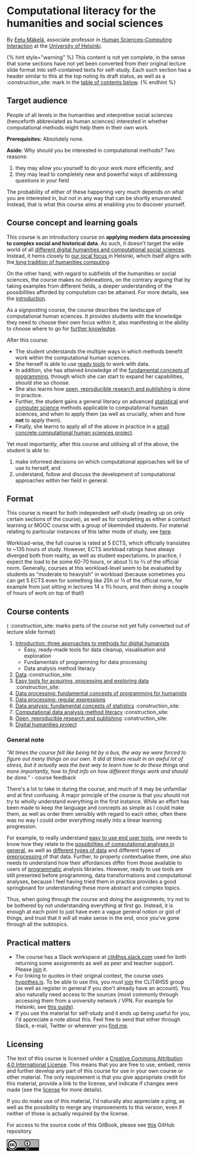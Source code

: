 # Computational literacy for the humanities and social sciences

By [Eetu Mäkelä](http://iki.fi/eetu.makela), associate professor in [Human Sciences–Computing Interaction](http://heldig.fi/hsci) at the [University of Helsinki](https://www.helsinki.fi).

{% hint style="warning" %}
This content is not yet complete, in the sense that some sections have not yet been converted from their original lecture slide format into self-contained texts for self-study. Each such section has a header similar to this at the top noting its draft status, as well as a :construction\_site: mark in the [table of contents below](./#course-contents).
{% endhint %}

## Target audience

People of all levels in the humanities and interpretive social sciences (henceforth abbreviated as human sciences) interested in whether computational methods might help them in their own work.&#x20;

**Prerequisites:** Absolutely none.

**Aside:** Why should you be interested in computational methods? Two reasons:

1. they may allow you yourself to do your work more efficiently, and
2. they may lead to completely new and powerful ways of addressing questions in your field

The probability of either of these happening very much depends on what you are interested in, but not in any way that can be shortly enumerated. Instead, that is what this course aims at enabling you to discover yourself.&#x20;

## Course concept and learning goals

This course is an introductory course on **applying modern data processing to complex social and historical data**. As such, it doesn't target the wide world of all [different digital humanities and computational social sciences](http://j.mp/allthedh). Instead, it hems closely to [our local focus ](https://www.helsinki.fi/en/helsinki-centre-for-digital-humanities/our-digital-humanities)in Helsinki, which itself aligns with the[ long tradition of humanities computing](introduction-three-approaches-to-methods-for-digital-humanists/history-of-humanities-computing.md).&#x20;

On the other hand, with regard to subfields of the humanities or social sciences, the course makes no delineations, on the contrary arguing that by taking examples from different fields, a deeper understanding of the possibilities afforded by computation can be attained. For more details, see the [introduction](introduction-three-approaches-to-methods-for-digital-humanists/).

As a signposting course, the course describes the landscape of computational human sciences. It provides students with the knowledge they need to choose their own focus within it, also manifesting in the ability to choose where to go for [further knowledge](where-to-continue.md).

After this course:&#x20;

* The student understands the multiple ways in which methods benefit work within the computational human sciences.&#x20;
* She herself is able to use [ready tools](easy-tools-for-processing-and-exploring-data.md) to work with data.&#x20;
* In addition, she has attained knowledge of the [fundamental concepts of programming](data-processing-fundamental-concepts-of-programming-for-humanists.md), through which she can start to expand her capabilities, should she so choose.&#x20;
* She also learns how [open, reproducible research and publishing](open-reproducible-research-and-publishing.md) is done in practice.&#x20;
* Further, the student gains a general literacy on advanced [statistical](computational-data-analysis-method-literacy/) and [computer science](computational-data-analysis-method-literacy/) methods applicable to computational human sciences, and when to apply them (as well as crucially, when and how **not** to apply them).&#x20;
* Finally, she learns to apply all of the above in practice in a [small concrete computational human sciences project](final-project.md).&#x20;

Yet most importantly, after this course and utilising all of the above, the student is able to:&#x20;

1. make informed decisions on which computational approaches will be of use to herself, and
2. understand, follow and discuss the development of computational approaches within her field in general.

## Format

This course is meant for both independent self-study (reading up on only certain sections of the course), as well as for completing as either a contact learning or MOOC course with a group of likeminded students. For material relating to particular instances of this latter mode of study, see [here](course-instances/).

Workload-wise, the full course is rated at 5 ECTS, which officially translates to \~135 hours of study. However, ECTS workload ratings have always diverged both from reality, as well as student expectations. In practice, I expect the load to be some 60-70 hours, or about ½ to ⅔ of the official norm. Generally, courses at this workload-level seem to be evaluated by students as "moderate to heavyish" in workload (because sometimes you can get 5 ECTS even for something like 25h or ⅕ of the official norm, for example from just sitting in lectures 14 x 1½ hours, and then doing a couple of hours of work on top of that!)

## Course contents

( :construction\_site: marks parts of the course not yet fully converted out of lecture slide format)

1. [Introduction: three approaches to methods for digital humanists](introduction-three-approaches-to-methods-for-digital-humanists/)
   * Easy, ready-made tools for data cleanup, visualisation and exploration
   * Fundamentals of programming for data processing
   * Data analysis method literacy
2. [Data](different-types-of-data-data-quality-available-open-datasets.md) :construction\_site:&#x20;
3. [Easy tools for acquiring, processing and exploring data](easy-tools-for-processing-and-exploring-data.md) :construction\_site:&#x20;
4. [Data processing: fundamental concepts of programming for humanists](data-processing-fundamental-concepts-of-programming-for-humanists.md)
5. [Data processing: regular expressions](regular-expressions.md)
6. [Data analysis: fundamental concepts of statistics](data-analysis-fundamental-concepts-of-statistics/) :construction\_site:&#x20;
7. [Computational data analysis method literacy](https://docs.google.com/presentation/d/e/2PACX-1vTEAtbzLYJXn2Pp8ozrSfxmzQOxo6SfVOXpscLbgCXkeXtqpzlwlU37dmQTWEAjIUAPedbT\_BG1x0Ll/pub?start=false\&loop=false\&delayms=3000) :construction\_site:&#x20;
8. [Open, reproducible research and publishing](open-reproducible-research-and-publishing.md) :construction\_site:&#x20;
9. [Digital humanities project](final-project.md)

### **General note**

_"At times the course felt like being hit by a bus, the way we were forced to figure out many things on our own. It did at times result in an awful lot of stress, but it actually was the best way to learn how to do these things and more importantly, how to find info on how different things work and should be done."_  _-_ course feedback

There's a lot to take in during the course, and much of it may be unfamiliar and at first confusing. A major principle of the course is that you should not try to wholly understand everything in the first instance. While an effort has been made to keep the language and concepts as simple as I could make them, as well as order them sensibly with regard to each other, often there was no way I could order everything neatly into a linear learning progression.&#x20;

For example, to really understand [easy to use end user tools](easy-tools-for-processing-and-exploring-data.md), one needs to know how they relate to the [possibilities of computational analyses in general](computational-data-analysis-method-literacy/), as well as [different types of data](different-types-of-data-data-quality-available-open-datasets.md) and different types of [preprocessing ](regular-expressions.md)of that data. Further, to properly contextualise them, one also needs to understand how their affordances differ from those available to users of [programmatic](data-processing-fundamental-concepts-of-programming-for-humanists.md) analysis libraries. However, ready to use tools are still presented before programming, data transformations and computational analyses, because I feel having tried them in practice provides a good springboard for understanding these more abstract and complex topics.

Thus, when going through the course and doing the assignments, try not to be bothered by not understanding everything at first go. Instead, it is enough at each point to just have even a vague general notion or gist of things, and trust that it will all make sense in the end, once you've gone through all the subtopics. &#x20;

## Practical matters

* The course has a Slack workspace at [clit4hss.slack.com](https://clit4hss.slack.com) used for both returning some assignments as well as peer and teacher support. Please [join](https://join.slack.com/t/clit4hss/shared\_invite/enQtODE2OTc5ODk3ODMwLTMyMzEyZmMzNDgwM2Y3NDhhNTE2ZjAwMzU5YjY3NzI3YzVjYjQ2YThkYjFjOWRiZWJiZTYyZDc4ZDY0YTAwYjk) it.
* For linking to quotes in their original context, the course uses [hypothes.is](http://hypothes.is). To be able to use this, you must [join](https://hypothes.is/groups/W6MAkGe8/clit4hss) the CLIT4HSS group (as well as register in general if you don't already have an account). You also naturally need access to the sources (most commonly through accessing them from a university network / VPN. For example for Helsinki, see [this guide](https://helpdesk.it.helsinki.fi/en/logging-and-connections/networks/connections-outside-university)).
* If you use the material for self-study and it ends up being useful for you, I'd appreciate a note about this. Feel free to send that either through Slack, e-mail, Twitter or wherever you [find me](http://iki.fi/eetu.makela).

## Licensing

The text of this course is licensed under a [Creative Commons Attribution 4.0 International License](http://creativecommons.org/licenses/by/4.0/). This means that you are free to use, embed, remix and further develop any part of this course for use in your own course or other material. The only requirement is that you give appropriate credit for this material, provide a link to the license, and indicate if changes were made (see the [license](https://creativecommons.org/licenses/by/4.0/) for more details).&#x20;

If you do make use of this material, I'd naturally also appreciate a ping, as well as the possibility to merge any improvements to this version, even if neither of those is actually required by the license.

For access to the source code of this GitBook, please see [this](https://github.com/jiemakel/METH4DH) GitHub repository.

![](<.gitbook/assets/image (2).png>)
